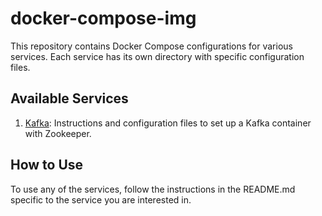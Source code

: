# docker-compose-img

This repository contains Docker Compose configurations for various services. Each service has its own directory with specific configuration files.

## Available Services

1. [Kafka](./kafka/README.md): Instructions and configuration files to set up a Kafka container with Zookeeper.

## How to Use

To use any of the services, follow the instructions in the README.md specific to the service you are interested in.